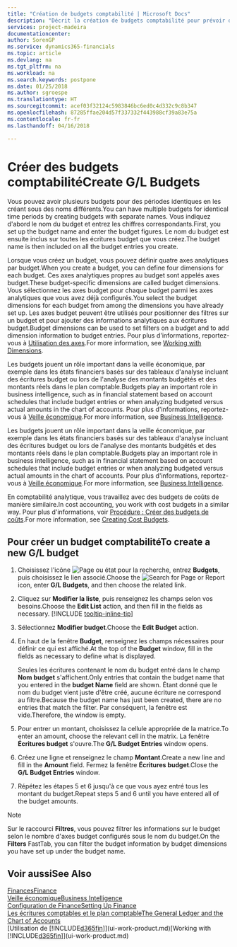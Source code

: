 ```yaml
---
title: "Création de budgets comptabilité | Microsoft Docs"
description: "Décrit la création de budgets comptabilité pour prévoir différentes activités financières et affecter des axes analytiques à des fins de veille économique."
services: project-madeira
documentationcenter: 
author: SorenGP
ms.service: dynamics365-financials
ms.topic: article
ms.devlang: na
ms.tgt_pltfrm: na
ms.workload: na
ms.search.keywords: postpone
ms.date: 01/25/2018
ms.author: sgroespe
ms.translationtype: HT
ms.sourcegitcommit: acef03f32124c5983846bc6ed0c4d332c9c8b347
ms.openlocfilehash: 87285ffae204d57f337332f443988cf39a83e75a
ms.contentlocale: fr-fr
ms.lasthandoff: 04/16/2018

---
```

# <a name="create-gl-budgets"></a><span data-ttu-id="ba128-103">Créer des budgets comptabilité</span><span class="sxs-lookup"><span data-stu-id="ba128-103">Create G/L Budgets</span></span>
<span data-ttu-id="ba128-104">Vous pouvez avoir plusieurs budgets pour des périodes identiques en les créant sous des noms différents.</span><span class="sxs-lookup"><span data-stu-id="ba128-104">You can have multiple budgets for identical time periods by creating budgets with separate names.</span></span> <span data-ttu-id="ba128-105">Vous indiquez d'abord le nom du budget et entrez les chiffres correspondants.</span><span class="sxs-lookup"><span data-stu-id="ba128-105">First, you set up the budget name and enter the budget figures.</span></span> <span data-ttu-id="ba128-106">Le nom du budget est ensuite inclus sur toutes les écritures budget que vous créez.</span><span class="sxs-lookup"><span data-stu-id="ba128-106">The budget name is then included on all the budget entries you create.</span></span>  

 <span data-ttu-id="ba128-107">Lorsque vous créez un budget, vous pouvez définir quatre axes analytiques par budget.</span><span class="sxs-lookup"><span data-stu-id="ba128-107">When you create a budget, you can define four dimensions for each budget.</span></span> <span data-ttu-id="ba128-108">Ces axes analytiques propres au budget sont appelés axes budget.</span><span class="sxs-lookup"><span data-stu-id="ba128-108">These budget-specific dimensions are called budget dimensions.</span></span> <span data-ttu-id="ba128-109">Vous sélectionnez les axes budget pour chaque budget parmi les axes analytiques que vous avez déjà configurés.</span><span class="sxs-lookup"><span data-stu-id="ba128-109">You select the budget dimensions for each budget from among the dimensions you have already set up.</span></span> <span data-ttu-id="ba128-110">Les axes budget peuvent être utilisés pour positionner des filtres sur un budget et pour ajouter des informations analytiques aux écritures budget.</span><span class="sxs-lookup"><span data-stu-id="ba128-110">Budget dimensions can be used to set filters on a budget and to add dimension information to budget entries.</span></span> <span data-ttu-id="ba128-111">Pour plus d'informations, reportez-vous à [Utilisation des axes](finance-dimensions.md).</span><span class="sxs-lookup"><span data-stu-id="ba128-111">For more information, see [Working with Dimensions](finance-dimensions.md).</span></span>

 <span data-ttu-id="ba128-112">Les budgets jouent un rôle important dans la veille économique, par exemple dans les états financiers basés sur des tableaux d'analyse incluant des écritures budget ou lors de l'analyse des montants budgétés et des montants réels dans le plan comptable.</span><span class="sxs-lookup"><span data-stu-id="ba128-112">Budgets play an important role in business intelligence, such as in financial statement based on account schedules that include budget entries or when analyzing budgeted versus actual amounts in the chart of accounts.</span></span> <span data-ttu-id="ba128-113">Pour plus d'informations, reportez-vous à [Veille économique](bi.md).</span><span class="sxs-lookup"><span data-stu-id="ba128-113">For more information, see [Business Intelligence](bi.md).</span></span>

 <span data-ttu-id="ba128-114">Les budgets jouent un rôle important dans la veille économique, par exemple dans les états financiers basés sur des tableaux d'analyse incluant des écritures budget ou lors de l'analyse des montants budgétés et des montants réels dans le plan comptable.</span><span class="sxs-lookup"><span data-stu-id="ba128-114">Budgets play an important role in business intelligence, such as in financial statement based on account schedules that include budget entries or when analyzing budgeted versus actual amounts in the chart of accounts.</span></span> <span data-ttu-id="ba128-115">Pour plus d'informations, reportez-vous à [Veille économique](bi.md).</span><span class="sxs-lookup"><span data-stu-id="ba128-115">For more information, see [Business Intelligence](bi.md).</span></span>

<span data-ttu-id="ba128-116">En comptabilité analytique, vous travaillez avec des budgets de coûts de manière similaire.</span><span class="sxs-lookup"><span data-stu-id="ba128-116">In cost accounting, you work with cost budgets in a similar way.</span></span> <span data-ttu-id="ba128-117">Pour plus d'informations, voir [Procédure : Créer des budgets de coûts](finance-create-cost-budgets.md).</span><span class="sxs-lookup"><span data-stu-id="ba128-117">For more information, see [Creating Cost Budgets](finance-create-cost-budgets.md).</span></span>    

## <a name="to-create-a-new-gl-budget"></a><span data-ttu-id="ba128-118">Pour créer un budget comptabilité</span><span class="sxs-lookup"><span data-stu-id="ba128-118">To create a new G/L budget</span></span>  
1. <span data-ttu-id="ba128-119">Choisissez l'icône ![Page ou état pour la recherche](media/ui-search/search_small.png "Page ou état pour la recherche"), entrez **Budgets**, puis choisissez le lien associé.</span><span class="sxs-lookup"><span data-stu-id="ba128-119">Choose the ![Search for Page or Report](media/ui-search/search_small.png "Search for Page or Report icon") icon, enter **G/L Budgets**, and then choose the related link.</span></span>  
2. <span data-ttu-id="ba128-120">Cliquez sur **Modifier la liste**, puis renseignez les champs selon vos besoins.</span><span class="sxs-lookup"><span data-stu-id="ba128-120">Choose the **Edit List** action, and then fill in the fields as necessary.</span></span> [!INCLUDE [tooltip-inline-tip](includes/tooltip-inline-tip_md.md)]  
3. <span data-ttu-id="ba128-121">Sélectionnez **Modifier budget**.</span><span class="sxs-lookup"><span data-stu-id="ba128-121">Choose the **Edit Budget** action.</span></span>
4. <span data-ttu-id="ba128-122">En haut de la fenêtre **Budget**, renseignez les champs nécessaires pour définir ce qui est affiché.</span><span class="sxs-lookup"><span data-stu-id="ba128-122">At the top of the **Budget** window, fill in the fields as necessary to define what is displayed.</span></span>  

    <span data-ttu-id="ba128-123">Seules les écritures contenant le nom du budget entré dans le champ **Nom budget** s'affichent.</span><span class="sxs-lookup"><span data-stu-id="ba128-123">Only entries that contain the budget name that you entered in the **budget Name** field are shown.</span></span> <span data-ttu-id="ba128-124">Étant donné que le nom du budget vient juste d'être créé, aucune écriture ne correspond au filtre.</span><span class="sxs-lookup"><span data-stu-id="ba128-124">Because the budget name has just been created, there are no entries that match the filter.</span></span> <span data-ttu-id="ba128-125">Par conséquent, la fenêtre est vide.</span><span class="sxs-lookup"><span data-stu-id="ba128-125">Therefore, the window is empty.</span></span>  
5. <span data-ttu-id="ba128-126">Pour entrer un montant, choisissez la cellule appropriée de la matrice.</span><span class="sxs-lookup"><span data-stu-id="ba128-126">To enter an amount, choose the relevant cell in the matrix.</span></span> <span data-ttu-id="ba128-127">La fenêtre **Écritures budget** s'ouvre.</span><span class="sxs-lookup"><span data-stu-id="ba128-127">The **G/L Budget Entries** window opens.</span></span>  
6. <span data-ttu-id="ba128-128">Créez une ligne et renseignez le champ **Montant**.</span><span class="sxs-lookup"><span data-stu-id="ba128-128">Create a new line and fill in the **Amount** field.</span></span> <span data-ttu-id="ba128-129">Fermez la fenêtre **Écritures budget**.</span><span class="sxs-lookup"><span data-stu-id="ba128-129">Close the **G/L Budget Entries** window.</span></span>  
7. <span data-ttu-id="ba128-130">Répétez les étapes 5 et 6 jusqu'à ce que vous ayez entré tous les montant du budget.</span><span class="sxs-lookup"><span data-stu-id="ba128-130">Repeat steps 5 and 6 until you have entered all of the budget amounts.</span></span>  

> [!NOTE]  
>  <span data-ttu-id="ba128-131">Sur le raccourci **Filtres**, vous pouvez filtrer les informations sur le budget selon le nombre d'axes budget configurés sous le nom du budget.</span><span class="sxs-lookup"><span data-stu-id="ba128-131">On the **Filters** FastTab, you can filter the budget information by budget dimensions you have set up under the budget name.</span></span>   

## <a name="see-also"></a><span data-ttu-id="ba128-132">Voir aussi</span><span class="sxs-lookup"><span data-stu-id="ba128-132">See Also</span></span>
[<span data-ttu-id="ba128-133">Finances</span><span class="sxs-lookup"><span data-stu-id="ba128-133">Finance</span></span>](finance.md)  
[<span data-ttu-id="ba128-134">Veille économique</span><span class="sxs-lookup"><span data-stu-id="ba128-134">Business Intelligence</span></span>](bi.md)  
[<span data-ttu-id="ba128-135">Configuration de Finance</span><span class="sxs-lookup"><span data-stu-id="ba128-135">Setting Up Finance</span></span>](finance-setup-finance.md)  
[<span data-ttu-id="ba128-136">Les écritures comptables et le plan comptable</span><span class="sxs-lookup"><span data-stu-id="ba128-136">The General Ledger and the Chart of Accounts</span></span>](finance-general-ledger.md)  
<span data-ttu-id="ba128-137">[Utilisation de [!INCLUDE[d365fin](includes/d365fin_md.md)]](ui-work-product.md)</span><span class="sxs-lookup"><span data-stu-id="ba128-137">[Working with [!INCLUDE[d365fin](includes/d365fin_md.md)]](ui-work-product.md)</span></span>  

